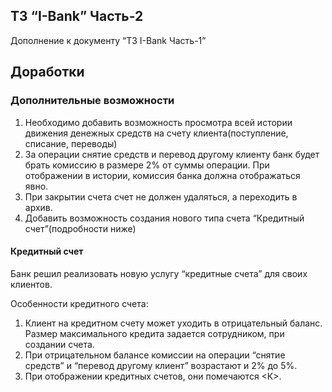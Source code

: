 ## ТЗ “I-Bank” Часть-2

Дополнение к документу “ТЗ I-Bank Часть-1”


## Доработки


### Дополнительные возможности

1. Необходимо добавить возможность просмотра всей истории движения денежных средств на счету клиента(поступление, списание, переводы)
1. За операции снятие средств и перевод другому клиенту банк будет брать комиссию в размере 2% от суммы операции. При отображении в истории, комиссия банка должна отображаться явно.
1. При закрытии счета счет не должен удаляться, а переходить в архив.
1. Добавить возможность создания нового типа счета “Кредитный счет”(подробности ниже)


#### Кредитный счет

Банк решил реализовать новую услугу “кредитные счета” для своих клиентов.

Особенности кредитного счета:

1. Клиент на кредитном счету может уходить в отрицательный баланс. Размер максимального кредита задается сотрудником, при создании счета.
1. При отрицательном балансе комиссии на операции “снятие средств” и “перевод другому клиент” возрастают и 2% до 5%.
1. При отображении кредитных счетов, они помечаются <К>.
